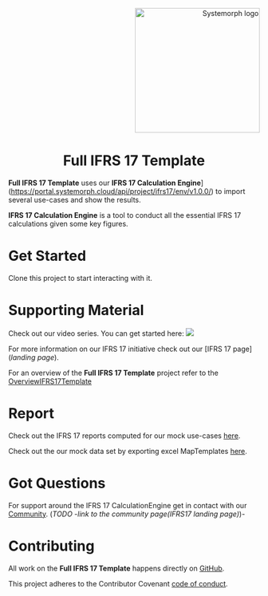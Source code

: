 <p align="right">
<img width="250" src="https://portal.systemorph.cloud/api/project/full-ifrs-17-template/env/v1.0.0/file/download?path=Images/Systemorph_logo.png" alt="Systemorph logo">
</p>

<h1 align="center">Full IFRS 17 Template</h1>

**Full IFRS 17 Template** uses our **IFRS 17 Calculation Engine**](https://portal.systemorph.cloud/api/project/ifrs17/env/v1.0.0/) to import several use-cases and show the results. 

**IFRS 17 Calculation Engine** is a tool to conduct all the essential IFRS 17 calculations given some key figures.

# Get Started

Clone this project to start interacting with it.

# Supporting Material

Check out our video series. You can get started here: 
[<img src="https://portal.systemorph.cloud/api/project/full-ifrs-17-template/env/v1.0.0/file/download?path=Images/video1.png">](https://www.youtube.com/watch?v=M1B5AyYvXT8)

For more information on our IFRS 17 initiative check out our [IFRS 17 page](*landing page*).

For an overview of the **Full IFRS 17 Template** project refer to the [OverviewIFRS17Template](https://portal.systemorph.cloud/project/full-ifrs-17-template/env/v1.0.0/OverviewIFRS17Template)

# Report

Check out the IFRS 17 reports computed for our mock use-cases [here](https://portal.systemorph.cloud/project/full-ifrs-17-template/env/v1.0.0/Report/Reports).

Check out the our mock data set by exporting excel MapTemplates [here](https://portal.systemorph.cloud/project/full-ifrs-17-template/env/v1.0.0/Export/MapTemplate).

# Got Questions

For support around the IFRS 17 CalculationEngine get in contact with our [Community](). (*TODO -link to the community page(IFRS17 landing page)*)- 

# Contributing

All work on the **Full IFRS 17 Template** happens directly on [GitHub](https://github.com/Systemorph/IFRS17CalculationEngine). 

This project adheres to the Contributor Covenant [code of conduct](https://github.com/Systemorph/IFRS17CalculationEngine/blob/main/full-ifrs17-template/CODE_OF_CONDUCT.md).